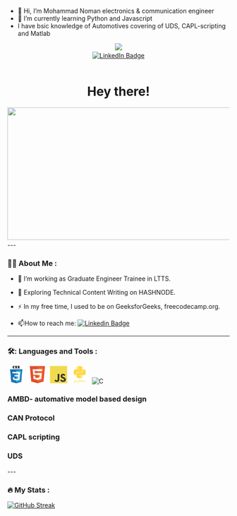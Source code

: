 - 👋 Hi, I’m Mohammad Noman electronics & communication engineer 
- 🌱 I’m currently learning Python and Javascript
- I have bsic knowledge of Automotives covering of UDS, CAPL-scripting and Matlab 
<div id="header" align="center" border-radius=50%>
  <img src="https://media.giphy.com/media/u2pmTWUi0MXjyrMaVj/giphy.gif" width="100",border-radius="50"/>
</div>
<div id="badges" align="center">
  <a href="https://www.linkedin.com/in/mohammad-noman-6a811317b">
    <img src="https://img.shields.io/badge/LinkedIn-blue?style=for-the-badge&logo=linkedin&logoColor=white" alt="LinkedIn Badge"/>
  </a>
 </div>
 <div id="badges" align="center">
  <img src="https://komarev.com/ghpvc/?username=NOMANGITHUB1 &style=flat-square&color=blue" alt=""/>
 </div>
<h1 align="center">
  Hey there!
</h1>
<div align="center">
  <img src="https://media.giphy.com/media/dWesBcTLavkZuG35MI/giphy.gif" width="600" height="300"/>
</div>
---

### :man_technologist: About Me :
- :telescope: I’m working as Graduate Engineer Trainee in LTTS.
- :seedling: Exploring Technical Content Writing on HASHNODE.

- :zap: In my free time, I used to be on GeeksforGeeks, freecodecamp.org.
- :mailbox:How to reach me: [![Linkedin Badge](https://img.shields.io/badge/-kakbar-blue?style=flat&logo=Linkedin&logoColor=white)](https://www.linkedin.com/in/mohammad-noman-6a811317b)
---

### 🛠️: Languages and Tools :

<div>
  <img src="https://github.com/devicons/devicon/blob/master/icons/css3/css3-original-wordmark.svg"  title="CSS3" alt="CSS" width="40" height="40"/>&nbsp;
  <img src="https://github.com/devicons/devicon/blob/master/icons/html5/html5-original.svg" title="HTML5" alt="HTML" width="40" height="40"/>&nbsp;
  <img src="https://github.com/devicons/devicon/blob/master/icons/javascript/javascript-original.svg" title="JavaScript" alt="JavaScript" width="40" height="40"/>&nbsp;
  <img src="https://github.com/devicons/devicon/blob/master/icons/python/python-plain-wordmark.svg" tite = "Python"
       alt = "Python" width="40" height="40"/>&nbsp;
  <img src="<img src="https://github.com/devicons/devicon/blob/master/icons/c/c-plain.svg" tite = "C"
       alt = "C" width="40" height="40"/>
   <h3>AMBD- automative model based design</h3>
   <h3>CAN Protocol</h3>
   <h3>CAPL scripting</h3>
   <h3>UDS</h3>
                                       
</div>
---

### :fire: My Stats :
   [![GitHub Streak](http://github-readme-streak-stats.herokuapp.com?user=NOMANGITHUB1&theme=dark&background=000000)](https://git.io/streak-stats)
                                       


<!---
NOMANGITHUB1/NOMANGITHUB1 is a ✨ special ✨ repository because its `README.md` (this file) appears on your GitHub profile.
You can click the Preview link to take a look at your changes.
--->
